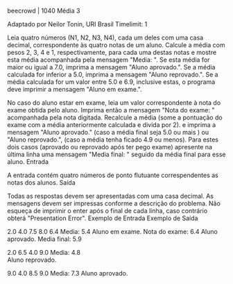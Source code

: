  beecrowd | 1040
Média 3

Adaptado por Neilor Tonin, URI Brasil
Timelimit: 1

Leia quatro números (N1, N2, N3, N4), cada um deles com uma casa decimal, correspondente às quatro notas de um aluno. Calcule a média com pesos 2, 3, 4 e 1, respectivamente, para cada uma destas notas e mostre esta média acompanhada pela mensagem "Media: ". Se esta média for maior ou igual a 7.0, imprima a mensagem "Aluno aprovado.". Se a média calculada for inferior a 5.0, imprima a mensagem "Aluno reprovado.". Se a média calculada for um valor entre 5.0 e 6.9, inclusive estas, o programa deve imprimir a mensagem "Aluno em exame.".

No caso do aluno estar em exame, leia um valor correspondente à nota do exame obtida pelo aluno. Imprima então a mensagem "Nota do exame: " acompanhada pela nota digitada. Recalcule a média (some a pontuação do exame com a média anteriormente calculada e divida por 2). e imprima a mensagem "Aluno aprovado." (caso a média final seja 5.0 ou mais ) ou "Aluno reprovado.", (caso a média tenha ficado 4.9 ou menos). Para estes dois casos (aprovado ou reprovado após ter pego exame) apresente na última linha uma mensagem "Media final: " seguido da média final para esse aluno.
Entrada

A entrada contém quatro números de ponto flutuante correspendentes as notas dos alunos.
Saída

Todas as respostas devem ser apresentadas com uma casa decimal. As mensagens devem ser impressas conforme a descrição do problema. Não esqueça de imprimir o enter após o final de cada linha, caso contrário obterá "Presentation Error".
Exemplo de Entrada 			Exemplo de Saída

2.0 4.0 7.5 8.0 6.4			Media: 5.4
					Aluno em exame.
					Nota do exame: 6.4
					Aluno aprovado.
					Media final: 5.9

2.0 6.5 4.0 9.0				Media: 4.8				
					Aluno reprovado.

9.0 4.0 8.5 9.0				Media: 7.3
					Aluno aprovado. 
